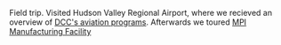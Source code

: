 Field trip. Visited Hudson Valley Regional Airport, where we recieved an overview of [DCC's aviation programs](https://www.sunydutchess.edu/academics/aviation/aviation_overview.html).
Afterwards we toured [MPI Manufacturing Facility](https://www.mpi-systems.com/about-mpi/)
